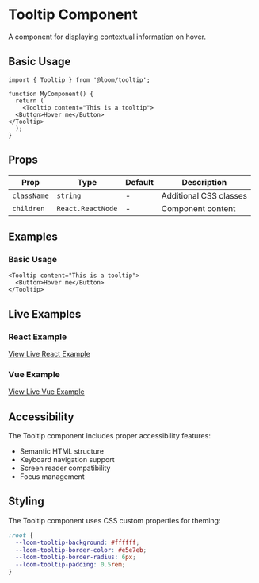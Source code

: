 # Tooltip Component

A component for displaying contextual information on hover.

## Basic Usage

```tsx
import { Tooltip } from '@loom/tooltip';

function MyComponent() {
  return (
    <Tooltip content="This is a tooltip">
  <Button>Hover me</Button>
</Tooltip>
  );
}
```

## Props

| Prop | Type | Default | Description |
|------|------|---------|-------------|
| `className` | `string` | - | Additional CSS classes |
| `children` | `React.ReactNode` | - | Component content |

## Examples

### Basic Usage

```tsx
<Tooltip content="This is a tooltip">
  <Button>Hover me</Button>
</Tooltip>
```

## Live Examples

### React Example
[View Live React Example](https://loom-css-react.vercel.app/components/tooltip)

### Vue Example
[View Live Vue Example](https://loom-css-vue.netlify.app/components/tooltip)

## Accessibility

The Tooltip component includes proper accessibility features:

- Semantic HTML structure
- Keyboard navigation support
- Screen reader compatibility
- Focus management

## Styling

The Tooltip component uses CSS custom properties for theming:

```css
:root {
  --loom-tooltip-background: #ffffff;
  --loom-tooltip-border-color: #e5e7eb;
  --loom-tooltip-border-radius: 6px;
  --loom-tooltip-padding: 0.5rem;
}
```
